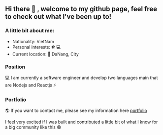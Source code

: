 ## Hi there 👋 , welcome to my github page, feel free to check out what I've been up to!

### A little bit about me:

- Nationality: VietNam
- Personal interests: ⚽ 💻
- Current location: 📍 DaNang, City

### Position

💻  I am currently a software engineer and develop two languages main that are Nodejs and Reactjs ⚡️

### Portfolio
🌎 If you want to contact me, please see my information here [portfolio]([https://timbaker.me/](https://resum-cv.vercel.app/))

I feel very excited if I was built and contributed a little bit of what I know for a big community like this 😄

<!--
**NguyenPhuocMinh/NguyenPhuocMinh** is a ✨ _special_ ✨ repository because its `README.md` (this file) appears on your GitHub profile.

Here are some ideas to get you started:

- 🔭 I’m currently working on ...
- 🌱 I’m currently learning ...
- 👯 I’m looking to collaborate on ...
- 🤔 I’m looking for help with ...
- 💬 Ask me about ...
- 📫 How to reach me: ...
- 😄 Pronouns: ...
- ⚡ Fun fact: ...
-->
